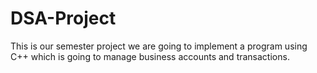 # DSA-Project
This is our semester project we are going to implement a program using C++ which is going to manage business accounts and transactions.
